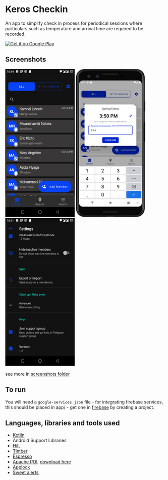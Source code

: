 # Keros Checkin
An app to simplify check in process for periodical sessions where particulars such as temperature and arrival time are required to be recorded.

<a href='https://play.google.com/store/apps/details?id=com.keronei.keroscheckin'><img alt='Get it on Google Play' src='https://play.google.com/intl/en_us/badges/images/generic/en_badge_web_generic.png' height="50px"/></a>

## Screenshots
<img src="screenshots/home_members_dark.png" width="220" height="470"/>    <img src="screenshots/temp_input.png" width="220" height="470"/>    <img src="screenshots/settings_dark.png" width="220" height="470"/>

see more in [screenshots folder](screenshots/)


## To run
You will need a `google-services.json` file
    - for integrating firebase services, this should be placed in app/
    - get one in [firebase](https://firebase.google.com/) by creating a project.

## Languages, libraries and tools used

* [Kotlin](https://kotlinlang.org/)
* Android Support Libraries
* [Hilt](https://dagger.dev/hilt/)
* [Timber](https://github.com/JakeWharton/timber)
* [Espresso](https://developer.android.com/training/testing/espresso/index.html)
* [Apache POI](https://poi.apache.org/), [download here](http://www.java2s.com/Code/Jar/p/Downloadpoi37jar.htm)
* [Applock](https://github.com/mattsilber/applock)
* [Sweet alerts](https://github.com/pedant/sweet-alert-dialog)


